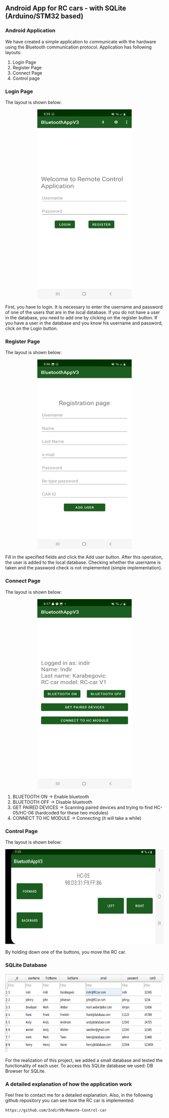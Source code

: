 ## Android App for RC cars - with SQLite (Arduino/STM32 based)

### Android Application

We have created a simple application to communicate with the hardware using the Bluetooth communication protocol.
Application has following layouts:
1. Login Page
2. Register Page
3. Connect Page
4. Control page

### Login Page
The layout is shown below:
<p align="center">
<img src="https://github.com/Indir99/Android-App-for-RC-car-control/blob/master/images/Login-page.jpg?raw=true" width="300" height="600" />
</[>

First, you have to login.
It is necessary to enter the username and password of one of the users that are in the local database.
If you do not have a user in the database, you need to add one by clicking on the register button.
If you have a user in the database and you know his username and password, click on the Login button.

### Register Page
The layout is shown below:
<p align="center">
<img src="https://github.com/Indir99/Android-App-for-RC-car-control/blob/master/images/Register-page.jpg?raw=true" width="300" height="600" />
</[>

Fill in the specified fields and click the Add user button. After this operation, the user is added to the local database. 
Checking whether the username is taken and the password check is not implemented (simple implementation).


### Connect Page
The layout is shown below:
<p align="center">
<img src="https://github.com/Indir99/Android-App-for-RC-car-control/blob/master/images/Conncect-page.jpg?raw=true" width="300" height="600" />
</[>

1. BLUETOOTH ON -> Enable bluetooth
2. BLUETOOTH OFF -> Disable bluetooth
3. GET PAIRED DEVICES -> Scanning paired devices and trying to find HC-05/HC-06 (hardcoded for these two modules)
4. CONNECT TO HC MODULE -> Connecting (it will take a while)

### Control Page
The layout is shown below:
<p align="center">
<img src="https://github.com/Indir99/Android-App-for-RC-car-control/blob/master/images/Control-page.jpg?raw=true" width="600" height="300" />
</[>

By holding down one of the buttons, you move the RC car.

### SQLite Database
<p align="center">
<img src="https://github.com/Indir99/Android-App-for-RC-car-control/blob/master/images/sqlite-db.png?raw=true" width="600" height="250" />
</[>

For the realization of this project, we added a small database and tested the functionality of each user. 
To access this SQLite database we used: DB Browser for SQLite.

### A detailed explanation of how the application work

Feel free to contact me for a detailed explanation. Also, in the following github repository you can see how the RC car is implemented:

```
https://github.com/Indir99/Remote-Control-car
```

